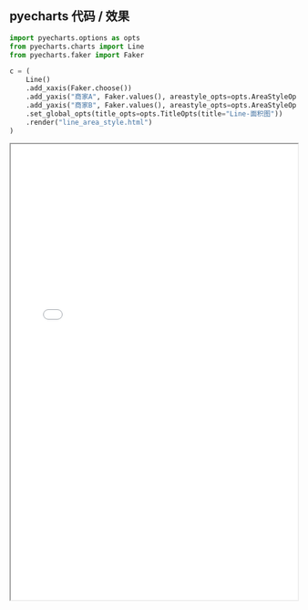 
## pyecharts 代码 / 效果

```python
import pyecharts.options as opts
from pyecharts.charts import Line
from pyecharts.faker import Faker

c = (
    Line()
    .add_xaxis(Faker.choose())
    .add_yaxis("商家A", Faker.values(), areastyle_opts=opts.AreaStyleOpts(opacity=0.5))
    .add_yaxis("商家B", Faker.values(), areastyle_opts=opts.AreaStyleOpts(opacity=0.5))
    .set_global_opts(title_opts=opts.TitleOpts(title="Line-面积图"))
    .render("line_area_style.html")
)

```

<iframe width="100%" height="800px" src="Line/line_area_style.html"></iframe>
